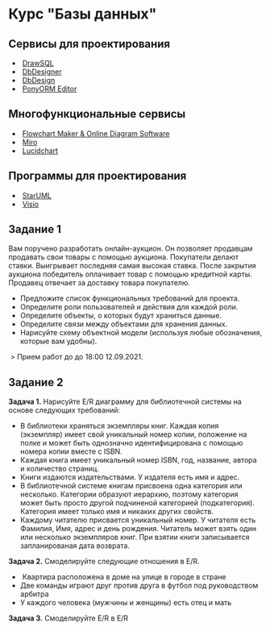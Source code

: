 # Курс "Базы данных"

## Сервисы для проектирования

*  [DrawSQL](https://drawsql.app/)
*  [DbDesigner](https://www.dbdesigner.net)
*  [DbDesign](https://dbdesign.online/)
*  [PonyORM Editor](https://editor.ponyorm.com/)

## Многофункциональные сервисы

*  [Flowchart Maker & Online Diagram Software](rt.draw.io)
*  [Miro](https://miro.com/)
*  [Lucidchart](https://lucidchart.com/)

## Программы для проектирования

*  [StarUML](https://staruml.io)
*  [Visio](https://www.microsoft.com/ru-ru/microsoft-365/visio/flowchart-software)


## Задание 1

Вам поручено разработать онлайн-аукцион. Он позволяет продавцам продавать свои товары с помощью аукциона. Покупатели делают ставки. Выигрывает последняя самая высокая ставка. После закрытия аукциона победитель оплачивает товар с помощью кредитной карты. Продавец отвечает за доставку товара покупателю.

* Предложите список функциональных требований для проекта.
* Определите роли пользователей и действия для каждой роли.
* Определите объекты, о которых будут храниться данные.
* Определите связи между объектами для хранения данных.
* Нарисуйте схему объектной модели (используя любые обозначения, которые вам удобны).

 > Прием работ до до 18:00 12.09.2021. 

## Задание 2

**Задача 1.** Нарисуйте E/R диаграмму для библиотечной системы на основе следующих требований:
 * В библиотеки храняться экземпляры книг. Каждая копия (экземпляр) имеет свой уникальный номер копии, положение на полке и может быть однозначно идентифицирована с помощью номера копии вместе с ISBN. 
 * Каждая книга имеет уникальный номер ISBN, год, название, автора и количество страниц. 
 * Книги издаются издательствами. У издателя есть имя и адрес. 
 * В библиотечной системе книгам присвоена одна категория или несколько. Категории образуют иерархию, поэтому категория может быть просто другой подчиненой категорией (подкатегория). Категория имеет только имя и никаких других свойств. 
 * Каждому читателю присвается уникальный номер. У читателя есть Фамилия, Имя, адрес и день рождения. Читатель может взять один или несколько экземпляров книг. При взятии книги записывается запланированая дата возврата.  

 **Задача 2.** Смоделируйте следующие отношения в E/R.
  *  Квартира расположена в доме на улице в городе в стране
  *  Две команды играют друг против друга в футбол под руководством арбитра
  *  У каждого человека (мужчины и женщины) есть отец и мать

 **Задача 3.** Смоделируйте E/R в E/R  

